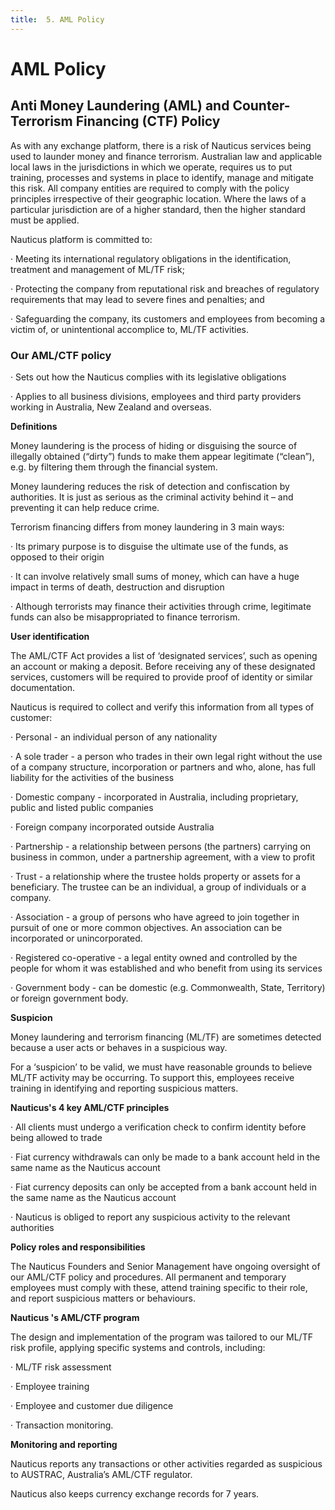 ```yaml
---
title:  5. AML Policy
---
```



# AML Policy



## Anti Money Laundering (AML) and Counter-Terrorism Financing (CTF) Policy


As with any exchange platform, there is a risk of Nauticus services being used to launder money and finance terrorism. Australian law and applicable local laws in the jurisdictions in which we operate, requires us to put training, processes and systems in place to identify, manage and mitigate this risk. All company entities are required to comply with the policy principles irrespective of their geographic location. Where the laws of a particular jurisdiction are of a higher standard, then the higher standard must be applied.

Nauticus platform is committed to:

·         Meeting its international regulatory obligations in the identification, treatment and management of ML/TF risk;

·         Protecting the company from reputational risk and breaches of regulatory requirements that may lead to severe fines and penalties; and

·         Safeguarding the company, its customers and employees from becoming a victim of, or unintentional accomplice to, ML/TF activities.

 

### Our AML/CTF policy

·         Sets out how the Nauticus complies with its legislative obligations

·         Applies to all business divisions, employees and third party providers working in Australia, New Zealand and overseas.

**Definitions**

Money laundering is the process of hiding or disguising the source of illegally obtained (“dirty”) funds to make them appear legitimate (“clean”), e.g. by filtering them through the financial system.

Money laundering reduces the risk of detection and confiscation by authorities. It is just as serious as the criminal activity behind it – and preventing it can help reduce crime.

Terrorism financing differs from money laundering in 3 main ways:

·         Its primary purpose is to disguise the ultimate use of the funds, as opposed to their origin

·         It can involve relatively small sums of money, which can have a huge impact in terms of death, destruction and disruption

·         Although terrorists may finance their activities through crime, legitimate funds can also be misappropriated to finance terrorism.

 

**User identification**

The AML/CTF Act provides a list of ‘designated services’, such as opening an account or making a deposit. Before receiving any of these designated services, customers will be required to provide proof of identity or similar documentation.

Nauticus is required to collect and verify this information from all types of customer:

·         Personal - an individual person of any nationality

·         A sole trader - a person who trades in their own legal right without the use of a company structure, incorporation or partners and who, alone, has full liability for the activities of the business

·         Domestic company - incorporated in Australia, including proprietary, public and listed public companies

·         Foreign company incorporated outside Australia

·         Partnership - a relationship between persons (the partners) carrying on business in common, under a partnership agreement, with a view to profit

·         Trust - a relationship where the trustee holds property or assets for a beneficiary. The trustee can be an individual, a group of individuals or a company.

·         Association - a group of persons who have agreed to join together in pursuit of one or more common objectives. An association can be incorporated or unincorporated.

·         Registered co-operative - a legal entity owned and controlled by the people for whom it was established and who benefit from using its services

·         Government body - can be domestic (e.g. Commonwealth, State, Territory) or foreign government body.

 

**Suspicion**

Money laundering and terrorism financing (ML/TF) are sometimes detected because a user acts or behaves in a suspicious way.

For a ‘suspicion’ to be valid, we must have reasonable grounds to believe ML/TF activity may be occurring. To support this, employees receive training in identifying and reporting suspicious matters.

 

**Nauticus's 4 key AML/CTF principles**

·         All clients must undergo a verification check to confirm identity before being allowed to trade

·         Fiat currency withdrawals can only be made to a bank account held in the same name as the Nauticus account

·         Fiat currency deposits can only be accepted from a bank account held in the same name as the Nauticus account

·         Nauticus is obliged to report any suspicious activity to the relevant authorities

 

**Policy roles and responsibilities**

The Nauticus Founders and Senior Management have ongoing oversight of our AML/CTF policy and procedures. All permanent and temporary employees must comply with these, attend training specific to their role, and report suspicious matters or behaviours.

 

**Nauticus 's AML/CTF program**

The design and implementation of the program was tailored to our ML/TF risk profile, applying specific systems and controls, including:

·         ML/TF risk assessment

·         Employee training

·         Employee and customer due diligence

·         Transaction monitoring.

 

**Monitoring and reporting**

Nauticus reports any transactions or other activities regarded as suspicious to AUSTRAC, Australia’s AML/CTF regulator.

Nauticus also keeps currency exchange records for 7 years.
